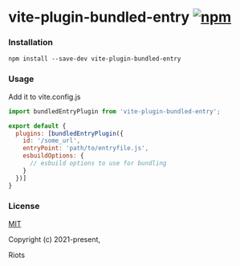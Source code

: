 # vite-plugin-bundled-entry [![npm](https://img.shields.io/npm/v/vite-plugin-bundled-entry.svg)](https://www.npmjs.com/package/vite-plugin-bundled-entry)

### Installation

```
npm install --save-dev vite-plugin-bundled-entry
```

### Usage

Add it to vite.config.js

```js
import bundledEntryPlugin from 'vite-plugin-bundled-entry';

export default {
  plugins: [bundledEntryPlugin({
    id: '/some_url',
    entryPoint: 'path/to/entryfile.js',
    esbuildOptions: {
      // esbuild options to use for bundling
    }
  })]
}
```

### License

[MIT](https://opensource.org/licenses/MIT)

Copyright (c) 2021-present, <DIV>Riots
